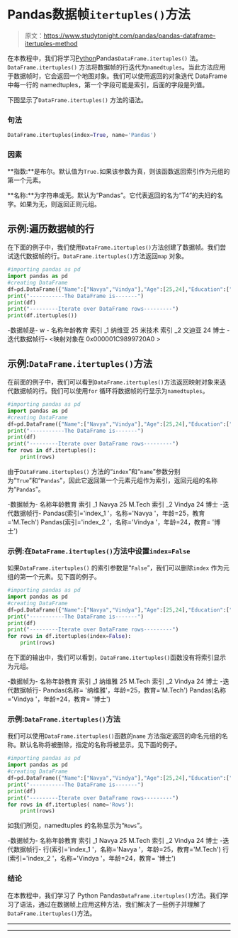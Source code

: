 # Pandas数据帧`itertuples()`方法

> 原文：<https://www.studytonight.com/pandas/pandas-dataframe-itertuples-method>

在本教程中，我们将学习[Python](https://www.studytonight.com/python/getting-started-with-python)Pandas`DataFrame.itertuples()` 法。`DataFrame.itertuples()` 方法将数据帧的行迭代为`namedtuples`。当此方法应用于数据帧时，它会返回一个地图对象。我们可以使用返回的对象迭代 DataFrame 中每一行的 namedtuples，第一个字段可能是索引，后面的字段是列值。

下图显示了`DataFrame.itertuples()` 方法的语法。

### 句法

```py
DataFrame.itertuples(index=True, name='Pandas')
```

### 因素

**指数:**是布尔。默认值为`True.`如果该参数为真，则该函数返回索引作为元组的第一个元素。

**名称:**为字符串或无。默认为“Pandas”。它代表返回的名为“T4”的夫妇的名字。如果为无，则返回正则元组。

## 示例:遍历数据帧的行

在下面的例子中，我们使用`DataFrame.itertuples()`方法创建了数据帧。我们尝试迭代数据帧的行。`DataFrame.itertuples()`方法返回`map` 对象。

```py
#importing pandas as pd
import pandas as pd
#creating DataFrame
df=pd.DataFrame({"Name":["Navya","Vindya"],"Age":[25,24],"Education":["M.Tech","Ph.d"]},index=['index_1', 'index_2'])
print("-----------The DataFrame is-------")
print(df)
print("---------Iterate over DataFrame rows---------")
print(df.itertuples())
```

-数据帧是- w -
名称年龄教育
索引 _1 纳维亚 25 米技术
索引 _2 文迪亚 24 博士
-迭代数据帧行-
<映射对象在 0x000001C9899720A0 >

## 示例:`DataFrame.itertuples()`方法

在前面的例子中，我们可以看到`DataFrame.itertuples()`方法返回映射对象来迭代数据帧的行。我们可以使用`for` 循环将数据帧的行显示为`namedtuples`。

```py
#importing pandas as pd
import pandas as pd
#creating DataFrame
df=pd.DataFrame({"Name":["Navya","Vindya"],"Age":[25,24],"Education":["M.Tech","Ph.d"]},index=['index_1', 'index_2'])
print("-----------The DataFrame is-------")
print(df)
print("---------Iterate over DataFrame rows---------")
for rows in df.itertuples():
    print(rows)
```

由于`DataFrame.itertuples()` 方法的“`index`”和“`name`”参数分别为“`True`”和“`Pandas`”，因此它返回第一个元素元组作为索引，返回元组的名称为“`Pandas`”。

-数据帧为-
名称年龄教育
索引 _1 Navya 25 M.Tech
索引 _2 Vindya 24 博士
-迭代数据帧行-
Pandas(索引='index_1 '，名称='Navya '，年龄=25，教育='M.Tech')
Pandas(索引='index_2 '，名称='Vindya '，年龄=24，教育= '博士')

### 示例:在`DataFrame.itertuples()`方法中设置`index=False`

如果`DataFrame.itertuples()` 的索引参数是“`False`”，我们可以删除`index` 作为元组的第一个元素。见下面的例子。

```py
#importing pandas as pd
import pandas as pd
#creating DataFrame
df=pd.DataFrame({"Name":["Navya","Vindya"],"Age":[25,24],"Education":["M.Tech","Ph.d"]},index=['index_1', 'index_2'])
print("-----------The DataFrame is-------")
print(df)
print("---------Iterate over DataFrame rows---------")
for rows in df.itertuples(index=False):
    print(rows)
```

在下面的输出中，我们可以看到，`DataFrame.itertuples()`函数没有将索引显示为元组。

-数据帧为-
名称年龄教育
索引 _1 纳维雅 25 M.Tech
索引 _2 Vindya 24 博士
-迭代数据帧行-
Pandas(名称= '纳维雅'，年龄=25，教育='M.Tech')
Pandas(名称='Vindya '，年龄=24，教育= '博士')

### 示例:`DataFrame.itertuples()`方法

我们可以使用`DataFrame.itertuples()`函数的`name` 方法指定返回的命名元组的名称。默认名称将被删除，指定的名称将被显示。见下面的例子。

```py
#importing pandas as pd
import pandas as pd
#creating DataFrame
df=pd.DataFrame({"Name":["Navya","Vindya"],"Age":[25,24],"Education":["M.Tech","Ph.d"]},index=['index_1', 'index_2'])
print("-----------The DataFrame is-------")
print(df)
print("---------Iterate over DataFrame rows---------")
for rows in df.itertuples( name='Rows'):
    print(rows)
```

如我们所见，namedtuples 的名称显示为“`Rows`”。

-数据帧为-
名称年龄教育
索引 _1 Navya 25 M.Tech
索引 _2 Vindya 24 博士
-迭代数据帧行-
行(索引='index_1 '，名称='Navya '，年龄=25，教育='M.Tech')
行(索引='index_2 '，名称='Vindya '，年龄=24，教育= '博士')

### 结论

在本教程中，我们学习了 Python Pandas`DataFrame.itertuples()`方法。我们学习了语法，通过在数据帧上应用这种方法，我们解决了一些例子并理解了 `DataFrame.itertuples()`方法。

* * *

* * *